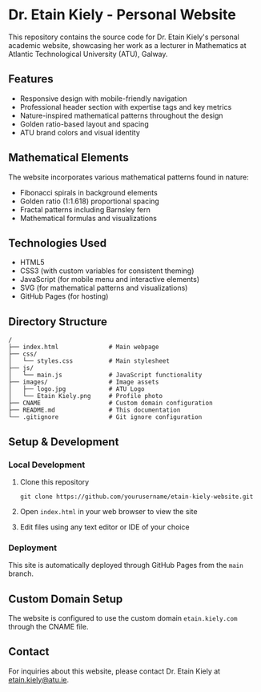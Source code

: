 # Dr. Etain Kiely - Personal Website

This repository contains the source code for Dr. Etain Kiely's personal academic website, showcasing her work as a lecturer in Mathematics at Atlantic Technological University (ATU), Galway.

## Features

- Responsive design with mobile-friendly navigation
- Professional header section with expertise tags and key metrics
- Nature-inspired mathematical patterns throughout the design
- Golden ratio-based layout and spacing
- ATU brand colors and visual identity

## Mathematical Elements

The website incorporates various mathematical patterns found in nature:

- Fibonacci spirals in background elements
- Golden ratio (1:1.618) proportional spacing
- Fractal patterns including Barnsley fern
- Mathematical formulas and visualizations

## Technologies Used

- HTML5
- CSS3 (with custom variables for consistent theming)
- JavaScript (for mobile menu and interactive elements)
- SVG (for mathematical patterns and visualizations)
- GitHub Pages (for hosting)

## Directory Structure

```
/
├── index.html              # Main webpage
├── css/
│   └── styles.css          # Main stylesheet
├── js/
│   └── main.js             # JavaScript functionality
├── images/                 # Image assets
│   ├── logo.jpg            # ATU Logo
│   └── Etain Kiely.png     # Profile photo
├── CNAME                   # Custom domain configuration
├── README.md               # This documentation
└── .gitignore              # Git ignore configuration
```

## Setup & Development

### Local Development

1. Clone this repository
   ```
   git clone https://github.com/yourusername/etain-kiely-website.git
   ```

2. Open `index.html` in your web browser to view the site

3. Edit files using any text editor or IDE of your choice

### Deployment

This site is automatically deployed through GitHub Pages from the `main` branch.

## Custom Domain Setup

The website is configured to use the custom domain `etain.kiely.com` through the CNAME file.

## Contact

For inquiries about this website, please contact Dr. Etain Kiely at etain.kiely@atu.ie.
